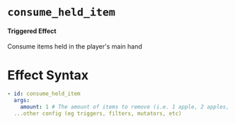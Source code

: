 # `consume_held_item`
#### Triggered Effect

Consume items held in the player's main hand

# Effect Syntax
```yaml
- id: consume_held_item
  args:
    amount: 1 # The amount of items to remove (i.e. 1 apple, 2 apples, etc)
  ...other config (eg triggers, filters, mutators, etc)
```
